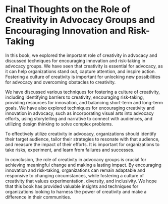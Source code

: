 Final Thoughts on the Role of Creativity in Advocacy Groups and Encouraging Innovation and Risk-Taking
==================================================================================================================

In this book, we explored the important role of creativity in advocacy and discussed techniques for encouraging innovation and risk-taking in advocacy groups. We have seen that creativity is essential for advocacy, as it can help organizations stand out, capture attention, and inspire action. Fostering a culture of creativity is important for unlocking new possibilities for advocacy and overcoming obstacles to creativity.

We have discussed various techniques for fostering a culture of creativity, including identifying barriers to creativity, encouraging risk-taking, providing resources for innovation, and balancing short-term and long-term goals. We have also explored techniques for encouraging creativity and innovation in advocacy, such as incorporating visual arts into advocacy efforts, using storytelling and narrative to connect with audiences, and utilizing design thinking to solve complex problems.

To effectively utilize creativity in advocacy, organizations should identify their target audience, tailor their strategies to resonate with that audience, and measure the impact of their efforts. It is important for organizations to take risks, experiment, and learn from failures and successes.

In conclusion, the role of creativity in advocacy groups is crucial for achieving meaningful change and making a lasting impact. By encouraging innovation and risk-taking, organizations can remain adaptable and responsive to changing circumstances, while fostering a culture of creativity that values experimentation, diversity, and inclusivity. We hope that this book has provided valuable insights and techniques for organizations looking to harness the power of creativity and make a difference in their communities.

